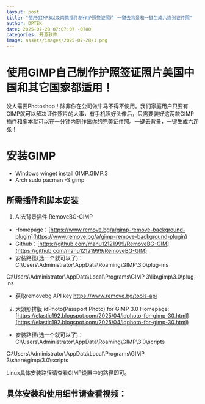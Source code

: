 ```yaml
---
layout: post
title: "使用GIMP3以及两款插件制作护照签证照片-一键去背景和一键生成六连张证件照"
author: DPTEK
date: 2025-07-28 07:07:07 -0700
categories: 开源软件
image: assets/images/2025-07-28/1.png
---
```


# 使用GIMP自己制作护照签证照片美国中国和其它国家都适用！

没人需要Photoshop！除非你在公司做牛马不得不使用。我们家庭用户只要有GIMP就可以解决证件照片的大事，有手机照好头像后，只需要装好这两款GIMP插件和脚本就可以在一分钟内制作出你的完美证件照。一键去背景，一键生成六连张！

# 安装GIMP
* Windows
winget install  GIMP.GIMP.3
* Arch
sudo pacman -S gimp

## 所需插件和脚本安装

1. AI去背景插件 RemoveBG-GIMP
* Homepage：[https://www.remove.bg/a/gimp-remove-background-plugin](https://www.remove.bg/a/gimp-remove-background-plugin)
* Github：[https://github.com/manu12121999/RemoveBG-GIM](https://github.com/manu12121999/RemoveBG-GIM)
* 安装路径(选一个就可以了)：
C:\Users\Administrator\AppData\Roaming\GIMP\3.0\plug-ins

C:\Users\Administrator\AppData\Local\Programs\GIMP 3\lib\gimp\3.0\plug-ins
* 获取removebg API key
https://www.remove.bg/tools-api

2. 大頭照排版 idPhoto(Passport Photo) for GIMP 3.0 
Homepage: [https://elastic192.blogspot.com/2025/04/idphoto-for-gimp-30.html](https://elastic192.blogspot.com/2025/04/idphoto-for-gimp-30.html)
* 安装路径(选一个就可以了)：
C:\Users\Administrator\AppData\Roaming\GIMP\3.0\scripts

C:\Users\Administrator\AppData\Local\Programs\GIMP 3\share\gimp\3.0\scripts

Linux具体安装路径请查看GIMP设置中的路径即可。

## 具体安装和使用细节请查看视频：

